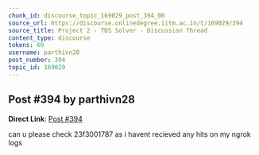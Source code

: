 ```yaml
---
chunk_id: discourse_topic_169029_post_394_00
source_url: https://discourse.onlinedegree.iitm.ac.in/t/169029/394
source_title: Project 2 - TDS Solver - Discussion Thread
content_type: discourse
tokens: 60
username: parthivn28
post_number: 394
topic_id: 169029
---
```


## Post #394 by parthivn28

**Direct Link**: [Post #394](https://discourse.onlinedegree.iitm.ac.in/t/169029/394)

can u please check 23f3001787 as i havent recieved any hits on my ngrok logs
